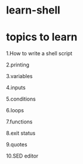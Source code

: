 # learn-shell
# topics to learn
1.How to write a shell script 

2.printing 

3.variables

4.inputs

5.conditions

6.loops

7.functions

8.exit status

9.quotes

10.SED editor
